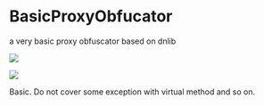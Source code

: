 # BasicProxyObfucator
a very basic proxy obfuscator based on dnlib

![](https://i.imgur.com/h3vHlEe.png)

![](https://i.imgur.com/p9Q0z9N.png)

Basic. Do not cover some exception with virtual method and so on.

